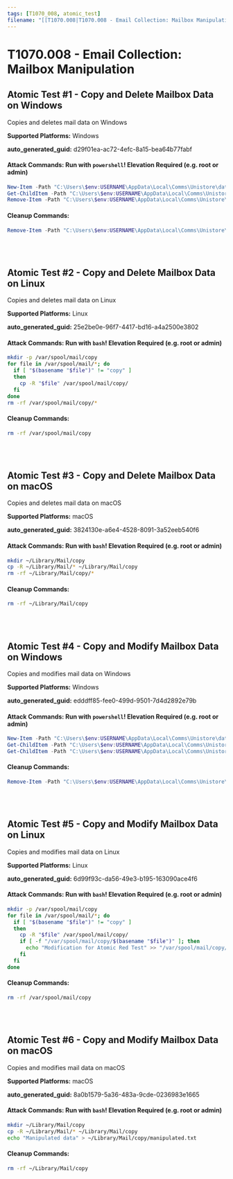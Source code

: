 ```yaml
---
tags: [T1070_008, atomic_test]
filename: "[[T1070.008|T1070.008 - Email Collection: Mailbox Manipulation]]"
---
```

# T1070.008 - Email Collection: Mailbox Manipulation

## Atomic Test #1 - Copy and Delete Mailbox Data on Windows
Copies and deletes mail data on Windows

**Supported Platforms:** Windows


**auto_generated_guid:** d29f01ea-ac72-4efc-8a15-bea64b77fabf






#### Attack Commands: Run with `powershell`!  Elevation Required (e.g. root or admin) 


```powershell
New-Item -Path "C:\Users\$env:USERNAME\AppData\Local\Comms\Unistore\data\copy" -ItemType Directory -ErrorAction Ignore
Get-ChildItem -Path "C:\Users\$env:USERNAME\AppData\Local\Comms\Unistore\data" -Exclude copy | ForEach-Object { Copy-Item -Path $_.FullName -Destination "C:\Users\$env:USERNAME\AppData\Local\Comms\Unistore\data\copy" -Recurse -Force -ErrorAction Ignore }
Remove-Item -Path "C:\Users\$env:USERNAME\AppData\Local\Comms\Unistore\data\copy" -Recurse -Force -ErrorAction Ignore
```

#### Cleanup Commands:
```powershell
Remove-Item -Path "C:\Users\$env:USERNAME\AppData\Local\Comms\Unistore\data\copy" -Recurse -Force -ErrorAction Ignore
```





<br/>
<br/>

## Atomic Test #2 - Copy and Delete Mailbox Data on Linux
Copies and deletes mail data on Linux

**Supported Platforms:** Linux


**auto_generated_guid:** 25e2be0e-96f7-4417-bd16-a4a2500e3802






#### Attack Commands: Run with `bash`!  Elevation Required (e.g. root or admin) 


```bash
mkdir -p /var/spool/mail/copy
for file in /var/spool/mail/*; do
  if [ "$(basename "$file")" != "copy" ]
  then
    cp -R "$file" /var/spool/mail/copy/
  fi
done
rm -rf /var/spool/mail/copy/*
```

#### Cleanup Commands:
```bash
rm -rf /var/spool/mail/copy
```





<br/>
<br/>

## Atomic Test #3 - Copy and Delete Mailbox Data on macOS
Copies and deletes mail data on macOS

**Supported Platforms:** macOS


**auto_generated_guid:** 3824130e-a6e4-4528-8091-3a52eeb540f6






#### Attack Commands: Run with `bash`!  Elevation Required (e.g. root or admin) 


```bash
mkdir ~/Library/Mail/copy
cp -R ~/Library/Mail/* ~/Library/Mail/copy
rm -rf ~/Library/Mail/copy/*
```

#### Cleanup Commands:
```bash
rm -rf ~/Library/Mail/copy
```





<br/>
<br/>

## Atomic Test #4 - Copy and Modify Mailbox Data on Windows
Copies and modifies mail data on Windows

**Supported Platforms:** Windows


**auto_generated_guid:** edddff85-fee0-499d-9501-7d4d2892e79b






#### Attack Commands: Run with `powershell`!  Elevation Required (e.g. root or admin) 


```powershell
New-Item -Path "C:\Users\$env:USERNAME\AppData\Local\Comms\Unistore\data\copy" -ItemType Directory -ErrorAction Ignore
Get-ChildItem -Path "C:\Users\$env:USERNAME\AppData\Local\Comms\Unistore\data" -Exclude copy | ForEach-Object { Copy-Item -Path $_.FullName -Destination "C:\Users\$env:USERNAME\AppData\Local\Comms\Unistore\data\copy" -Recurse -Force -ErrorAction Ignore }
Get-ChildItem -Path "C:\Users\$env:USERNAME\AppData\Local\Comms\Unistore\data\copy" -File | ForEach-Object { Add-Content -Path $_.FullName -Value "Modification for Atomic Red Test" -ErrorAction Ignore }
```

#### Cleanup Commands:
```powershell
Remove-Item -Path "C:\Users\$env:USERNAME\AppData\Local\Comms\Unistore\data\copy" -Recurse -Force -ErrorAction Ignore
```





<br/>
<br/>

## Atomic Test #5 - Copy and Modify Mailbox Data on Linux
Copies and modifies mail data on Linux

**Supported Platforms:** Linux


**auto_generated_guid:** 6d99f93c-da56-49e3-b195-163090ace4f6






#### Attack Commands: Run with `bash`!  Elevation Required (e.g. root or admin) 


```bash
mkdir -p /var/spool/mail/copy
for file in /var/spool/mail/*; do
  if [ "$(basename "$file")" != "copy" ]
  then
    cp -R "$file" /var/spool/mail/copy/
    if [ -f "/var/spool/mail/copy/$(basename "$file")" ]; then
      echo "Modification for Atomic Red Test" >> "/var/spool/mail/copy/$(basename "$file")"
    fi
  fi
done
```

#### Cleanup Commands:
```bash
rm -rf /var/spool/mail/copy
```





<br/>
<br/>

## Atomic Test #6 - Copy and Modify Mailbox Data on macOS
Copies and modifies mail data on macOS

**Supported Platforms:** macOS


**auto_generated_guid:** 8a0b1579-5a36-483a-9cde-0236983e1665






#### Attack Commands: Run with `bash`!  Elevation Required (e.g. root or admin) 


```bash
mkdir ~/Library/Mail/copy
cp -R ~/Library/Mail/* ~/Library/Mail/copy
echo "Manipulated data" > ~/Library/Mail/copy/manipulated.txt
```

#### Cleanup Commands:
```bash
rm -rf ~/Library/Mail/copy
```





<br/>
